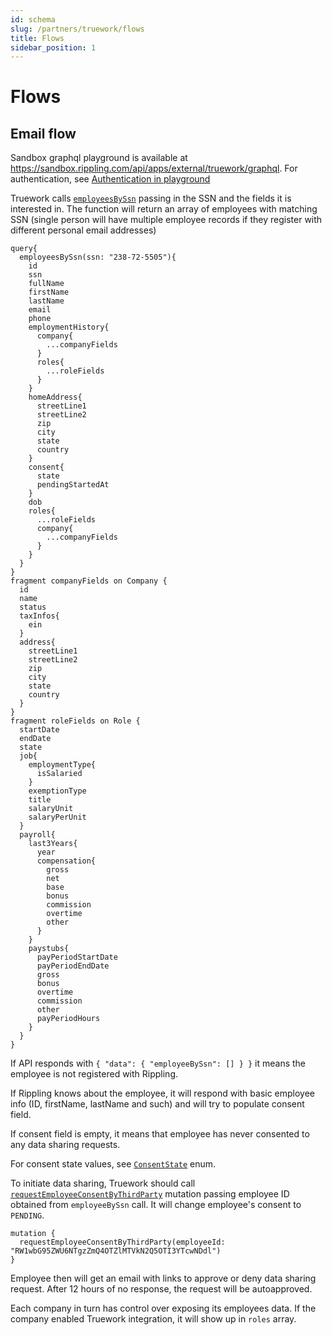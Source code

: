 ```yaml
---
id: schema
slug: /partners/truework/flows
title: Flows
sidebar_position: 1
---
```


# Flows

## Email flow

Sandbox graphql playground is available at https://sandbox.rippling.com/api/apps/external/truework/graphql. For authentication, see [Authentication in playground](../intro#authentication-in-playground)

Truework calls [`employeesBySsn`](/docs/partners/truework/queries/employees-by-ssn) passing in the SSN and the fields it is interested in. The function will return an array of employees with matching SSN (single person will have multiple employee records if they register with different personal email addresses)

```
query{
  employeesBySsn(ssn: "238-72-5505"){
    id
    ssn
    fullName
    firstName
    lastName
    email
    phone
    employmentHistory{
      company{
        ...companyFields
      }
      roles{
        ...roleFields
      }
    }
    homeAddress{
      streetLine1
      streetLine2
      zip
      city
      state
      country
    }
    consent{
      state
      pendingStartedAt
    }
    dob
    roles{
      ...roleFields
      company{
        ...companyFields
      }
    }
  }
}
fragment companyFields on Company {
  id
  name
  status
  taxInfos{
    ein
  }
  address{
  	streetLine1
  	streetLine2
  	zip
  	city
  	state
  	country
  }
}
fragment roleFields on Role {
  startDate
  endDate
  state
  job{
    employmentType{
      isSalaried
    }
  	exemptionType
    title
    salaryUnit
    salaryPerUnit
  }
  payroll{
    last3Years{
      year
      compensation{
        gross
        net
        base
        bonus
        commission
        overtime
        other
      }
    }
    paystubs{
      payPeriodStartDate
      payPeriodEndDate
      gross
      bonus
      overtime
      commission
      other
      payPeriodHours
    }
  }
}
```


If API responds with ```{
  "data": {
    "employeeBySsn": []
  }
}``` it means the employee is not registered with Rippling.

If Rippling knows about the employee, it will respond with basic employee info (ID, firstName, lastName and such) and will try to populate consent field.

If consent field is empty, it means that employee has never consented to any data sharing requests.

For consent state values, see [`ConsentState`](/docs/partners/truework/enums/consent-state) enum.

To initiate data sharing, Truework should call 
[`requestEmployeeConsentByThirdParty`](/docs/partners/truework/mutations/request-employee-consent-by-third-party) mutation passing employee ID obtained from `employeeBySsn` call. It will change employee's consent to `PENDING`.
```
mutation {
  requestEmployeeConsentByThirdParty(employeeId: "RW1wbG95ZWU6NTgzZmQ4OTZlMTVkN2Q5OTI3YTcwNDdl")
}
```

Employee then will get an email with links to approve or deny data sharing request. After 12 hours of no response, the request will be autoapproved.


Each company in turn has control over exposing its employees data. If the company enabled Truework integration, it will show up in `roles` array.

